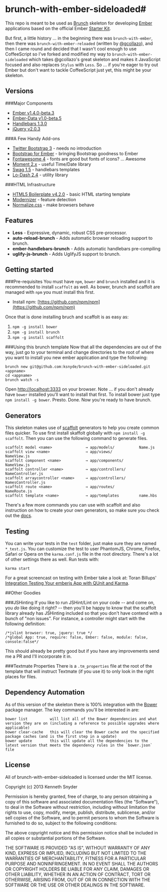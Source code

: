 # brunch-with-ember-sideloaded#
This repo is meant to be used as [Brunch](http://brunch.io) skeleton for developing [Ember](http://emberjs.com) applications based on the official Ember [Starter Kit](https://github.com/emberjs/starter-kit/archive/master.zip).

But first, a little history ... in the beginning there was `brunch-with-ember`, then there was `brunch-with-ember-reloaded` (written by [@gcollazo](https://github.com/gcollazo/brunch-with-ember-reloaded)), and then I came round and decided that I wasn't cool enough to use CoffeeScript so I've forked and modified my way to `brunch-with-ember-sideloaded` which takes @gcollazo's great skeleton and makes it JavaScript focused and also replaces `Stylus` with `Less`. So ... if you're eager to try out Ember but don't want to tackle CoffeeScript just yet, this might be your skeleton. 

## Versions

###Major Components
- [Ember v1.4.0-beta.3](http://emberjs.com) 
- [Ember-Data v1.0-beta.5](https://github.com/emberjs/data) 
- [Handlebars 1.3.0](http://handlebarsjs.com) 
- [jQuery v2.0.3](http://jquery.com) 

###A Few Handy Add-ons
- [Twitter Bootstrap 3](http://twitter.github.io/bootstrap/) - needs no introduction
- [Bootstrap for Ember](https://github.com/ember-addons/bootstrap-for-ember) - bringing Bootstrap goodness to Ember
- [Fontawesome 4](http://fontawesome.io/) - fonts are good but fonts of icons? ... Awesome
- [Moment 2.x](http://momentjs.com/) - useful Time/Date library
- [Swag 1.5](http://elving.github.io/swag/) - handlebars templates
- [Lo-Dash 2.4](http://lodash.com/docs) - utility library

###HTML Infrastructure
- [HTML5 Boilerplate v4.2.0](http://html5boilerplate.com) - basic HTML starting template 
- [Modernizer](http://modernizr.com/) - feature detection
- [Normalize.css](http://necolas.github.io/normalize.css/) - make browsers behave

## Features
- **Less** - Expressive, dynamic, robust CSS pre-processor.
- **auto-reload-brunch** - Adds automatic browser reloading support to brunch.
- **ember-handlebars-brunch** - Adds automatic handlebars pre-compiling
- **uglify-js-brunch** - Adds UglifyJS support to brunch.

## Getting started
###Pre-requisites 
You must have `npm`, `bower` and `brunch` installed and it is recommended to install `scaffolt` as well. As bower, brunch and scaffolt are managed with `npm` you must install this first. 

- Install npm: [https://github.com/npm/npm](https://github.com/npm/npm)

Once that is done installing bruch and scaffolt is as easy as:

1. `npm -g install bower`
1. `npm -g install brunch`
1. `npm -g install scaffolt`

###Using this brunch template
Now that all the dependencies are out of the way, just go to your terminal and change directories to the root of where you want to install you new ember application and type the following:

```
brunch new git@github.com:ksnyde/brunch-with-ember-sideloaded.git <appname> 
cd <appname>
brunch watch -s
```
Open [http://localhost:3333](http://localhost:3333) on your browser. Note ... if you don't already have `bower` installed you'll want to install that first. To install bower just
type `npm install -g bower`. Presto. Done. Now you're ready to have brunch.


## Generators ##
This skeleton makes use of [scaffolt](https://github.com/paulmillr/scaffolt#readme) generators to help you create common files quicker. To use first install skaffolt globally with `npm install -g scaffolt`. Then you can use the following command to generate files.

```
scaffolt model <name> 				→ app/models/			Name.js
scaffolt view <name>				→ app/views/			NameView.js
scaffolt component <name>			→ app/components/		NameView.js
scaffolt controller <name> 			→ app/controllers/		NameController.js
scaffolt arraycontroller <name>		→ app/controllers/		NamesController.js
scaffolt route <name> 				→ app/routes/			NameRoute.js
scaffolt template <name> 			→ app/templates			name.hbs
```
There's a few more commands you can use with scaffolt and also instruction on how to create your own generators, so make sure you check out the [docs](https://github.com/paulmillr/scaffolt#readme).

## Testing
You can write your tests in the `test` folder, just make sure they are named `*_test.js`. You can customize the test to user PhantomJS, Chrome, Firefox, Safari or Opera on the `karma.conf.js` file in the root directory. There's a lot of other settings there as well. Run tests with:

```
karma start
```

For a great screencast on testing with Ember take a look at: Toran Billups' [Integration Testing Your emberjs App with QUnit and Karma](http://toranbillups.com/blog/archive/2013/07/21/Integration-testing-your-emberjs-app-with-QUnit-and-Karma/).


##Other Goodies

###JSHinting
If you like to run JSHint/Lint on your code -- and come on, you *do* like doing it right? -- then you'll be happy to know that the 
scaffolt library already has JSHinting included so that you don't have contend with a bunch of "non issues". For instance, a controller might start with the following definition:

	/*jslint browser: true, jquery: true */ 
	/*global App: true, require: false, Ember: false, module: false, console:false*/

This should already be pretty good but if you have any improvements send me a PR and I'll incorporate it in.

###Textmate Properties
There is a `.tm_properties` file at the root of the template that will instruct Textmate (if you use it) to only look in the right places for files. 

## Dependency Automation ##

As of this version of the skeleton there is 100% integration with the [Bower](http://bower.io) package manager. The key commands you'll be interested in are:

```
bower list			will list all of the Bower dependencies and what version they are on (including a reference to possible upgrades where applicable)
bower clear-cache	this will clear the Bower cache and the specified package caches (and is the first step in a update)
bower update		this will update all the dependencies to the latest version that meets the dependency rules in the `bower.json` file
```


## License
All of brunch-with-ember-sideloaded is licensed under the MIT license.

Copyright (c) 2013 Kenneth Snyder

Permission is hereby granted, free of charge, to any person obtaining a copy of this software and associated documentation files (the "Software"), to deal in the Software without restriction, including without limitation the rights to use, copy, modify, merge, publish, distribute, sublicense, and/or sell copies of the Software, and to permit persons to whom the Software is furnished to do so, subject to the following conditions:

The above copyright notice and this permission notice shall be included in all copies or substantial portions of the Software.

THE SOFTWARE IS PROVIDED "AS IS", WITHOUT WARRANTY OF ANY KIND, EXPRESS OR IMPLIED, INCLUDING BUT NOT LIMITED TO THE WARRANTIES OF MERCHANTABILITY, FITNESS FOR A PARTICULAR PURPOSE AND NONINFRINGEMENT. IN NO EVENT SHALL THE AUTHORS OR COPYRIGHT HOLDERS BE LIABLE FOR ANY CLAIM, DAMAGES OR OTHER LIABILITY, WHETHER IN AN ACTION OF CONTRACT, TORT OR OTHERWISE, ARISING FROM, OUT OF OR IN CONNECTION WITH THE SOFTWARE OR THE USE OR OTHER DEALINGS IN THE SOFTWARE.